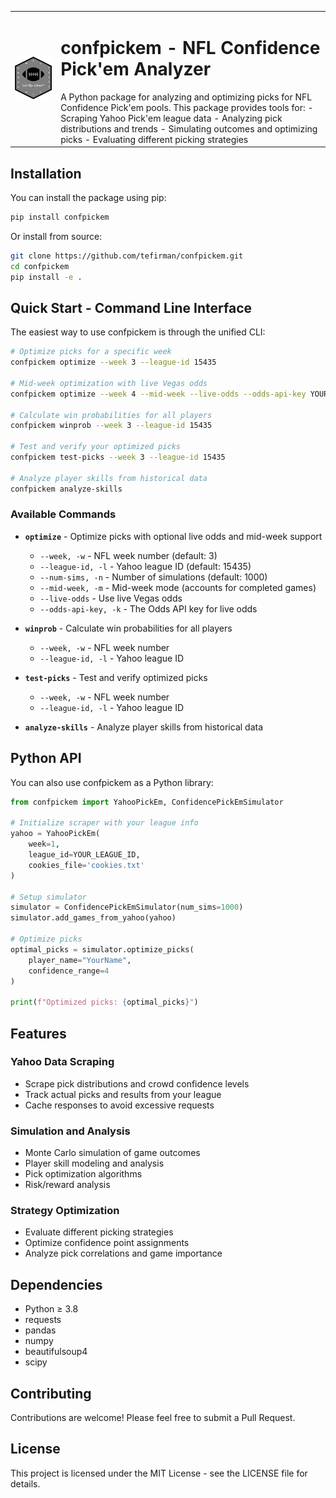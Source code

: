 <table>
<tr>
  <td><img src="assets/ConfPickEmLogo.png" width="400" alt="confpickem logo"></td>
  <td>
    <h1>confpickem - NFL Confidence Pick'em Analyzer</h1>
    A Python package for analyzing and optimizing picks for NFL Confidence Pick'em pools. This package provides tools for:
    - Scraping Yahoo Pick'em league data
    - Analyzing pick distributions and trends
    - Simulating outcomes and optimizing picks
    - Evaluating different picking strategies
  </td>
</tr>
</table>

## Installation

You can install the package using pip:

```bash
pip install confpickem
```

Or install from source:

```bash
git clone https://github.com/tefirman/confpickem.git
cd confpickem
pip install -e .
```

## Quick Start - Command Line Interface

The easiest way to use confpickem is through the unified CLI:

```bash
# Optimize picks for a specific week
confpickem optimize --week 3 --league-id 15435

# Mid-week optimization with live Vegas odds
confpickem optimize --week 4 --mid-week --live-odds --odds-api-key YOUR_API_KEY

# Calculate win probabilities for all players
confpickem winprob --week 3 --league-id 15435

# Test and verify your optimized picks
confpickem test-picks --week 3 --league-id 15435

# Analyze player skills from historical data
confpickem analyze-skills
```

### Available Commands

- **`optimize`** - Optimize picks with optional live odds and mid-week support
  - `--week, -w` - NFL week number (default: 3)
  - `--league-id, -l` - Yahoo league ID (default: 15435)
  - `--num-sims, -n` - Number of simulations (default: 1000)
  - `--mid-week, -m` - Mid-week mode (accounts for completed games)
  - `--live-odds` - Use live Vegas odds
  - `--odds-api-key, -k` - The Odds API key for live odds

- **`winprob`** - Calculate win probabilities for all players
  - `--week, -w` - NFL week number
  - `--league-id, -l` - Yahoo league ID

- **`test-picks`** - Test and verify optimized picks
  - `--week, -w` - NFL week number
  - `--league-id, -l` - Yahoo league ID

- **`analyze-skills`** - Analyze player skills from historical data

## Python API

You can also use confpickem as a Python library:

```python
from confpickem import YahooPickEm, ConfidencePickEmSimulator

# Initialize scraper with your league info
yahoo = YahooPickEm(
    week=1,
    league_id=YOUR_LEAGUE_ID,
    cookies_file='cookies.txt'
)

# Setup simulator
simulator = ConfidencePickEmSimulator(num_sims=1000)
simulator.add_games_from_yahoo(yahoo)

# Optimize picks
optimal_picks = simulator.optimize_picks(
    player_name="YourName",
    confidence_range=4
)

print(f"Optimized picks: {optimal_picks}")
```

## Features

### Yahoo Data Scraping
- Scrape pick distributions and crowd confidence levels
- Track actual picks and results from your league
- Cache responses to avoid excessive requests

### Simulation and Analysis
- Monte Carlo simulation of game outcomes
- Player skill modeling and analysis
- Pick optimization algorithms
- Risk/reward analysis

### Strategy Optimization
- Evaluate different picking strategies
- Optimize confidence point assignments
- Analyze pick correlations and game importance

## Dependencies

- Python ≥ 3.8
- requests
- pandas 
- numpy
- beautifulsoup4
- scipy

## Contributing

Contributions are welcome! Please feel free to submit a Pull Request.

## License

This project is licensed under the MIT License - see the LICENSE file for details.